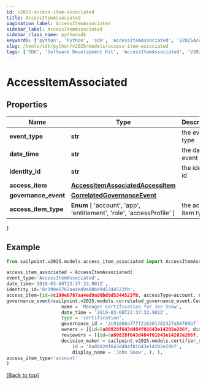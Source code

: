 ```yaml
---
id: v2025-access-item-associated
title: AccessItemAssociated
pagination_label: AccessItemAssociated
sidebar_label: AccessItemAssociated
sidebar_class_name: pythonsdk
keywords: ['python', 'Python', 'sdk', 'AccessItemAssociated', 'V2025AccessItemAssociated'] 
slug: /tools/sdk/python/v2025/models/access-item-associated
tags: ['SDK', 'Software Development Kit', 'AccessItemAssociated', 'V2025AccessItemAssociated']
---
```


# AccessItemAssociated


## Properties

Name | Type | Description | Notes
------------ | ------------- | ------------- | -------------
**event_type** | **str** | the event type | [optional] 
**date_time** | **str** | the date of event | [optional] 
**identity_id** | **str** | the identity id | [optional] 
**access_item** | [**AccessItemAssociatedAccessItem**](access-item-associated-access-item) |  | [required]
**governance_event** | [**CorrelatedGovernanceEvent**](correlated-governance-event) |  | [required]
**access_item_type** |  **Enum** [  'account',    'app',    'entitlement',    'role',    'accessProfile' ] | the access item type | [optional] 
}

## Example

```python
from sailpoint.v2025.models.access_item_associated import AccessItemAssociated

access_item_associated = AccessItemAssociated(
event_type='AccessItemAssociated',
date_time='2019-03-08T22:37:33.901Z',
identity_id='8c190e6787aa4ed9a90bd9d5344523fb',
access_item={id=8c190e6787aa4ed9a90bd9d5344523fb, accessType=account, nativeIdentity=127999, sourceName=JDBC Entitlements Source, entitlementCount=0, displayName=Sample Name},
governance_event=sailpoint.v2025.models.correlated_governance_event.CorrelatedGovernanceEvent(
                    name = 'Manager Certification for Jon Snow', 
                    date_time = '2019-03-08T22:37:33.901Z', 
                    type = 'certification', 
                    governance_id = '2c91808a77ff216301782327a50f09bf', 
                    owners = [{id=8a80828f643d484f01643e14202e206f, displayName=John Snow}], 
                    reviewers = [{id=8a80828f643d484f01643e14202e206f, displayName=John Snow}], 
                    decision_maker = sailpoint.v2025.models.certifier_response.CertifierResponse(
                        id = '8a80828f643d484f01643e14202e206f', 
                        display_name = 'John Snow', ), ),
access_item_type='account'
)

```
[[Back to top]](#) 


